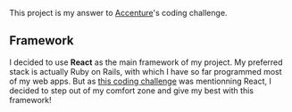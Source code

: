 This project is my answer to [Accenture](https://www.accenture.com/de-de)'s coding challenge.

## Framework

I decided to use **React** as the main framework of my project. My preferred stack is actually Ruby on Rails, with which I have so far programmed most of my web apps. But as [this coding challenge](https://drive.google.com/file/d/1fmkuSsQvLHvr71tKkkC3X6D4WOAbmYm1/view?usp=sharing) was mentionning React, I decided to step out of my comfort zone and give my best with this framework!


